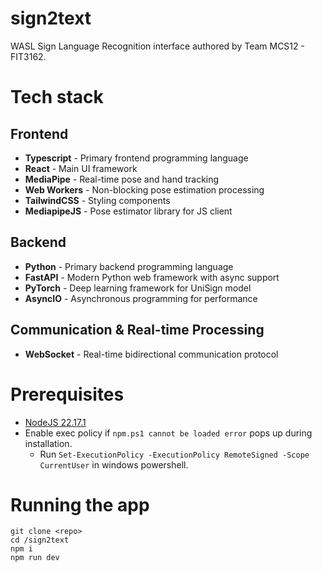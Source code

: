 # sign2text

WASL Sign Language Recognition interface authored by Team MCS12 - FIT3162.

# Tech stack

## Frontend

- **Typescript** - Primary frontend programming language
- **React** - Main UI framework
- **MediaPipe** - Real-time pose and hand tracking
- **Web Workers** - Non-blocking pose estimation processing
- **TailwindCSS** - Styling components
- **MediapipeJS** - Pose estimator library for JS client 

## Backend

- **Python** - Primary backend programming language
- **FastAPI** - Modern Python web framework with async support
- **PyTorch** - Deep learning framework for UniSign model
- **AsyncIO** - Asynchronous programming for performance

## Communication & Real-time Processing

- **WebSocket** - Real-time bidirectional communication protocol

# Prerequisites

- [NodeJS 22.17.1](https://nodejs.org/en/download)
- Enable exec policy if `npm.ps1 cannot be loaded error` pops up during installation.
  - Run `Set-ExecutionPolicy -ExecutionPolicy RemoteSigned -Scope CurrentUser` in windows powershell.

# Running the app

```
git clone <repo>
cd /sign2text
npm i
npm run dev
```
